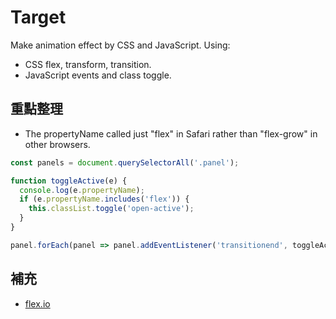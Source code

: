 # Target
Make animation effect by CSS and JavaScript.
Using:  
- CSS flex, transform, transition. 
- JavaScript events and class toggle.

## 重點整理
- The propertyName called just "flex" in Safari rather than "flex-grow" in other browsers.
```js
const panels = document.querySelectorAll('.panel');

function toggleActive(e) {
  console.log(e.propertyName);
  if (e.propertyName.includes('flex')) {
    this.classList.toggle('open-active');
  }
}

panel.forEach(panel => panel.addEventListener('transitionend', toggleActive));
```

## 補充
- [flex.io](https://flexbox.io/)
